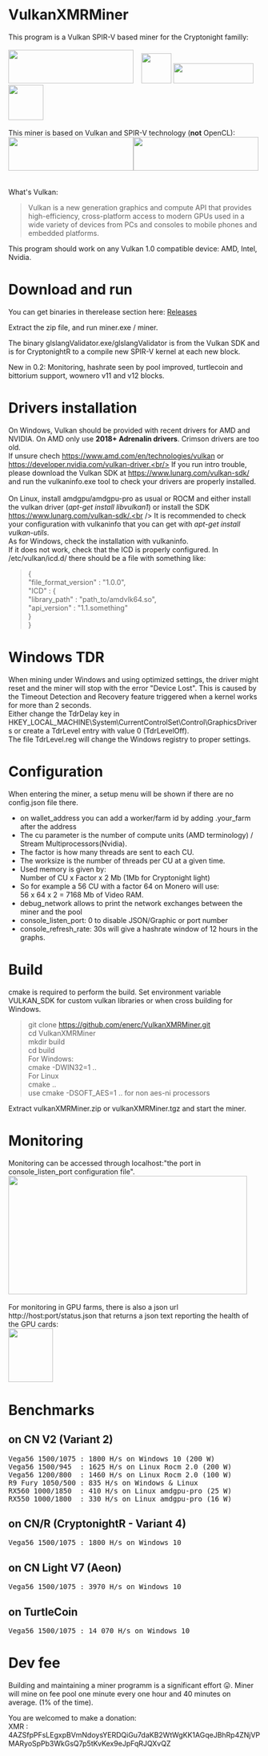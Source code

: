 # VulkanXMRMiner

This program is a Vulkan SPIR-V based miner for the Cryptonight familly:<br/><br/>
<img src="https://monero.org/wp-content/uploads/2015/03/logo-big.jpg" height="67" width="250" >&nbsp;&nbsp;&nbsp;
<img src="https://www.aeon.cash/branding/aeon_logo_32x32.png" height="60" width="60" >
<img src="http://wownero.org/images/wow.png" height="40" width="160" >
<img src="https://raw.githubusercontent.com/turtlecoin/brand/master/logo/web/symbol/turtlecoin_symbol_color.png" height="70" width="70" >
<br/><br/>
This miner is based on Vulkan and SPIR-V technology (<b>not</b> OpenCL):<br/>
<img src="https://www.khronos.org/assets/uploads/apis/vulkan2.svg" height="67" width="250" ><img src="https://www.khronos.org/assets/uploads/ceimg/made/assets/uploads/apis/SPIR_100px_June16_150_75.png" height="67" width="250" >
<br/><br/><br/>
What's Vulkan:<br/>
>Vulkan is a new generation graphics and compute API that provides high-efficiency, cross-platform access to modern GPUs used in a wide variety of devices from PCs and consoles to mobile phones and embedded platforms.

This program should work on any Vulkan 1.0 compatible device: AMD, Intel, Nvidia.

# Download and run
You can get binaries in therelease section here:  <a href="https://github.com/enerc/VulkanXMRMiner/releases">Releases</a> <br />

Extract the zip file, and run miner.exe / miner.<br/>

The binary glslangValidator.exe/glslangValidator is from the Vulkan SDK and is for CryptonightR to a compile new SPIR-V kernel at each new block.

New in 0.2: Monitoring, hashrate seen by pool improved, turtlecoin and bittorium support, wownero v11 and v12 blocks.

# Drivers installation
On Windows, Vulkan should be provided with recent drivers for AMD and NVIDIA. On AMD only use <b>2018+ Adrenalin drivers</b>. Crimson drivers are too old.<br/>
If unsure chech https://www.amd.com/en/technologies/vulkan or https://developer.nvidia.com/vulkan-driver.<br/>
If you run intro trouble, please download the Vulkan SDK at https://www.lunarg.com/vulkan-sdk/ and run the vulkaninfo.exe tool to check your drivers are properly installed.
<br/><br/>
On Linux, install amdgpu/amdgpu-pro as usual or ROCM and either install the vulkan driver (<i>apt-get install libvulkan1</i>) or install the SDK https://www.lunarg.com/vulkan-sdk/.<br />
It is recommended to check your configuration with vulkaninfo that you can get with <i>apt-get install vulkan-utils</i>.
<br/>
As for Windows, check the installation with vulkaninfo.<br/>
If it does not work, check that the ICD is properly configured.
In /etc/vulkan/icd.d/ there should be a file with something like:
>{<br/>
    "file_format_version" : "1.0.0",<br/>
    "ICD" : {<br/>
        "library_path" : "path_to/amdvlk64.so",<br/>
        "api_version" : "1.1.something"<br/>
    }<br/>
}<br/>

# Windows TDR
When mining under Windows and using optimized settings, the driver might reset and the miner will stop with the error "Device Lost". This is caused by the Timeout Detection and Recovery feature triggered when a kernel works for more than 2 seconds.<br/>
Either change the TdrDelay key in HKEY_LOCAL_MACHINE\System\CurrentControlSet\Control\GraphicsDrivers or create a TdrLevel entry with value 0 (TdrLevelOff).<br/>
The file TdrLevel.reg will change the Windows registry to proper settings.

# Configuration
When entering the miner, a setup menu will be shown if there are no config.json file there.<br />
- on wallet_address you can add a worker/farm id by adding .your_farm after the address
- The cu parameter is the number of compute units (AMD terminology) / Stream Multiprocessors(Nvidia).<br />
- The factor is how many threads are sent to each CU. <br/>
- The worksize is the number of threads per CU at a given time.<br/>
- Used memory is given by: <br/>
Number of CU x Factor x 2 Mb (1Mb for Cryptonight light)<br/>
- So for example a 56 CU with a factor 64 on Monero will use:<br/>
56 x 64 x 2 = 7168 Mb of Video RAM. <br/>
- debug_network allows to print the network exchanges between the miner and the pool
- console_listen_port: 0 to disable JSON/Graphic or port number
- console_refresh_rate: 30s will give a hashrate window of 12 hours in the graphs.

# Build
cmake is required to perform the build. Set environment variable VULKAN_SDK for custom vulkan libraries or when cross building for Windows.<br />
>git clone https://github.com/enerc/VulkanXMRMiner.git<br/>
>cd VulkanXMRMiner<br/>
>mkdir build<br/>
>cd build<br/>
>For Windows:<br/>
> cmake  -DWIN32=1 ..<br/>
>For Linux<br/>
> cmake ..<br/>
> use cmake -DSOFT_AES=1 .. for non aes-ni processors

Extract vulkanXMRMiner.zip or vulkanXMRMiner.tgz and start the miner.

# Monitoring
Monitoring can be accessed through localhost:"the port in console_listen_port configuration file".<br/>
<img src="https://raw.githubusercontent.com/enerc/VulkanXMRMiner/master/img/console.png" height="236" width="477" >
<br/><br/>
For monitoring in GPU farms, there is also a json url http://host:port/status.json that returns a json text reporting the health of the GPU cards:<br/>
<img src="https://raw.githubusercontent.com/enerc/VulkanXMRMiner/master/img/json_status.png" height="107" width="89" >

# Benchmarks
## on CN V2 (Variant 2)
<span style="font-family: monospace;">
Vega56 1500/1075&nbsp;: 1800 H/s on Windows 10 (200 W)<br />
Vega56 1500/945&nbsp;&nbsp;: 1625 H/s on Linux Rocm 2.0 (200 W)<br />
Vega56 1200/800&nbsp;&nbsp;: 1460 H/s on Linux Rocm 2.0 (100 W)<br />
R9 Fury 1050/500&nbsp;: 835 H/s on Windows & Linux<br />
RX560 1000/1850&nbsp;&nbsp;: 410 H/s on Linux amdgpu-pro (25 W)<br />
RX550 1000/1800&nbsp;&nbsp;: 330 H/s on Linux amdgpu-pro (16 W)<br />
</span>

## on CN/R (CryptonightR - Variant 4)
<span style="font-family: monospace;">
Vega56 1500/1075&nbsp;: 1800 H/s on Windows 10<br />
</span>

## on CN Light V7 (Aeon)
<span style="font-family: monospace;">
Vega56 1500/1075&nbsp;: 3970 H/s on Windows 10<br />
</span>

## on TurtleCoin
<span style="font-family: monospace;">
Vega56 1500/1075&nbsp;: 14 070 H/s on Windows 10<br />
</span>

# Dev fee
Building and maintaining a miner programm is a significant effort :stuck_out_tongue:. Miner will mine on fee pool one minute every one hour and 40 minutes on average. (1% of the time).

You are welcomed to make a donation:<br/>
XMR : 4AZSfpPFsLEgxpBVmNdoysYERDQiGu7daKB2WtWgKK1AGqeJBhRp4ZNjVPMARyoSpPb3WkGsQ7p5tKvKex9eJpFqRJQXvQZ
